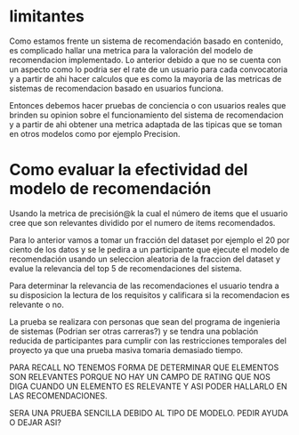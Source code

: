 # limitantes 

Como estamos frente un sistema de recomendación basado en contenido, es complicado hallar una metrica para la valoración del modelo de recomendacion implementado. Lo anterior debido a que no se cuenta con un aspecto como lo podria ser el rate de un usuario para cada convocatoria y a partir de ahi hacer calculos que es como la mayoria de las metricas de sistemas de recomendacion basado en usuarios funciona.

Entonces debemos hacer pruebas de conciencia o con usuarios reales que brinden su opinion sobre el funcionamiento del sistema de recomendacion y a partir de ahi obtener una metrica adaptada de las tipicas que se toman en otros modelos como por ejemplo Precision.


# Como evaluar la efectividad del modelo de recomendación 

Usando la metrica de precisión@k la cual el número de items que el usuario cree que son relevantes dividido por el numero de items recomendados.

Para lo anterior vamos a tomar un fracción del dataset por ejemplo el 20 por ciento de los datos y se le pedira a un participante que ejecute el modelo de recomendación usando un seleccion aleatoria de la fraccion del dataset y evalue la relevancia del top 5 de recomendaciones del sistema.

Para determinar la relevancia de las recomendaciones el usuario tendra a su disposicion la lectura de los requisitos y calificara si la recomendacion es relevante o no.

La prueba se realizara con personas que sean del programa de ingenieria de sistemas (Podrian ser otras carreras?) y se tendra una población reducida de participantes para cumplir con las restricciones temporales del proyecto ya que una prueba masiva tomaria demasiado tiempo.


PARA RECALL NO TENEMOS FORMA DE DETERMINAR QUE ELEMENTOS SON RELEVANTES PORQUE NO HAY UN CAMPO DE RATING QUE NOS DIGA CUANDO UN ELEMENTO ES RELEVANTE Y ASI PODER HALLARLO EN LAS RECOMENDACIONES.

SERA UNA PRUEBA SENCILLA DEBIDO AL TIPO DE MODELO. PEDIR AYUDA O DEJAR ASI? 